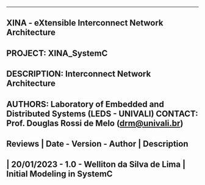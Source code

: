 ----------------------------------------------------------------------------------------------
XINA - eXtensible Interconnect Network Architecture
----------------------------------------------------------------------------------------------
PROJECT: XINA_SystemC
---------------------------------------------------------------------------------------------
DESCRIPTION: Interconnect Network Architecture
---------------------------------------------------------------------------------------------
AUTHORS: Laboratory of Embedded and Distributed Systems (LEDS - UNIVALI)
CONTACT: Prof. Douglas Rossi de Melo (drm@univali.br)
---------------------------------------------------------------------------------------------
Reviews
| Date       - Version - Author                      | Description
---------------------------------------------------------------------------------------------
| 20/01/2023 - 1.0     - Welliton da Silva de Lima   | Initial Modeling in SystemC
---------------------------------------------------------------------------------------------

